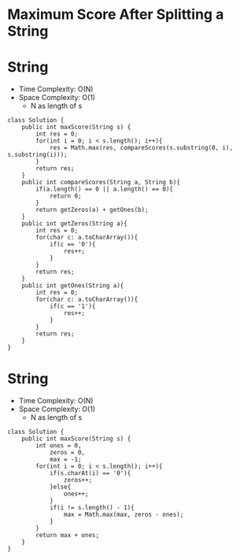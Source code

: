 # Maximum Score After Splitting a String
# String
* Time Complexity: O(N)
* Space Complexity: O(1)
    * N as length of s
```
class Solution {
    public int maxScore(String s) {
        int res = 0;
        for(int i = 0; i < s.length(); i++){
            res = Math.max(res, compareScores(s.substring(0, i), s.substring(i)));
        }
        return res;
    }
    public int compareScores(String a, String b){
        if(a.length() == 0 || a.length() == 0){
            return 0;
        }
        return getZeros(a) + getOnes(b);
    }
    public int getZeros(String a){
        int res = 0;
        for(char c: a.toCharArray()){
            if(c == '0'){
                res++;
            }
        }
        return res;
    }
    public int getOnes(String a){
        int res = 0;
        for(char c: a.toCharArray()){
            if(c == '1'){
                res++;
            }
        }
        return res;
    }
}
```
# String
* Time Complexity: O(N)
* Space Complexity: O(1)
    * N as length of s
```
class Solution {
    public int maxScore(String s) {
        int ones = 0,
            zeros = 0,
            max = -1;
        for(int i = 0; i < s.length(); i++){
            if(s.charAt(i) == '0'){
                zeros++;
            }else{
                ones++;
            }
            if(i != s.length() - 1){
                max = Math.max(max, zeros - ones);
            }
        }
        return max + ones;
    }
}
```